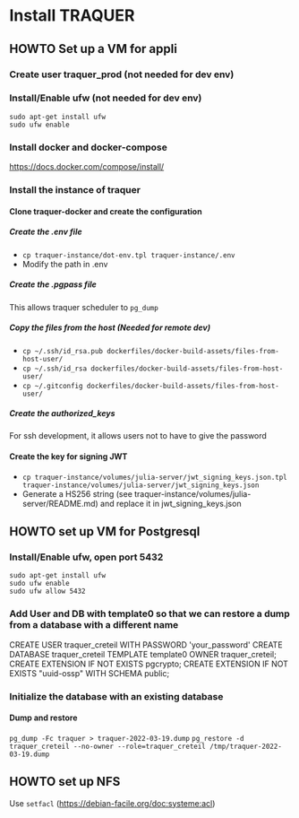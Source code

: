 # Install TRAQUER

## HOWTO Set up a VM for appli

### Create user traquer_prod (not needed for dev env)

### Install/Enable ufw (not needed for dev env)
```
sudo apt-get install ufw
sudo ufw enable
```

### Install docker and docker-compose

https://docs.docker.com/compose/install/

### Install the instance of traquer

#### Clone traquer-docker and create the configuration

##### Create the .env file

  * `cp traquer-instance/dot-env.tpl traquer-instance/.env`
  * Modify the path in .env

##### Create the .pgpass file
This allows traquer scheduler to `pg_dump`


##### Copy the files from the host (Needed for remote dev)
  * `cp ~/.ssh/id_rsa.pub dockerfiles/docker-build-assets/files-from-host-user/`
  * `cp ~/.ssh/id_rsa dockerfiles/docker-build-assets/files-from-host-user/`
  * `cp ~/.gitconfig dockerfiles/docker-build-assets/files-from-host-user/`

##### Create the authorized_keys
For ssh development, it allows users not to have to give the password


#### Create the key for signing JWT

  * `cp traquer-instance/volumes/julia-server/jwt_signing_keys.json.tpl traquer-instance/volumes/julia-server/jwt_signing_keys.json`
  * Generate a HS256 string (see traquer-instance/volumes/julia-server/README.md) and replace it in jwt_signing_keys.json


## HOWTO set up VM for Postgresql

### Install/Enable ufw, open port 5432
```
sudo apt-get install ufw
sudo ufw enable
sudo ufw allow 5432
```

### Add User and DB with template0 so that we can restore a dump from a database with a different name
CREATE USER traquer_creteil WITH PASSWORD 'your_password'
CREATE DATABASE traquer_creteil TEMPLATE template0 OWNER traquer_creteil;
CREATE EXTENSION IF NOT EXISTS pgcrypto;
CREATE EXTENSION IF NOT EXISTS "uuid-ossp" WITH SCHEMA public;

### Initialize the database with an existing database

#### Dump and restore

`pg_dump -Fc traquer > traquer-2022-03-19.dump`
`pg_restore -d traquer_creteil --no-owner --role=traquer_creteil /tmp/traquer-2022-03-19.dump`

## HOWTO set up NFS
Use `setfacl`
(https://debian-facile.org/doc:systeme:acl)
